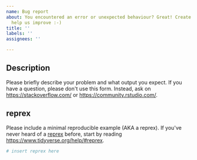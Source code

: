 ```yaml
---
name: Bug report
about: You encountered an error or unexpected behaviour? Great! Create a report to
  help us improve :-)
title: ''
labels: ''
assignees: ''

---
```


## Description

Please briefly describe your problem and what output you expect. If you have a question, please don't use this form. Instead, ask on <https://stackoverflow.com/> or <https://community.rstudio.com/>.

## reprex

Please include a minimal reproducible example (AKA a reprex). If you've never heard of a [reprex](https://reprex.tidyverse.org/) before, start by reading <https://www.tidyverse.org/help/#reprex>.

```r
# insert reprex here
```
